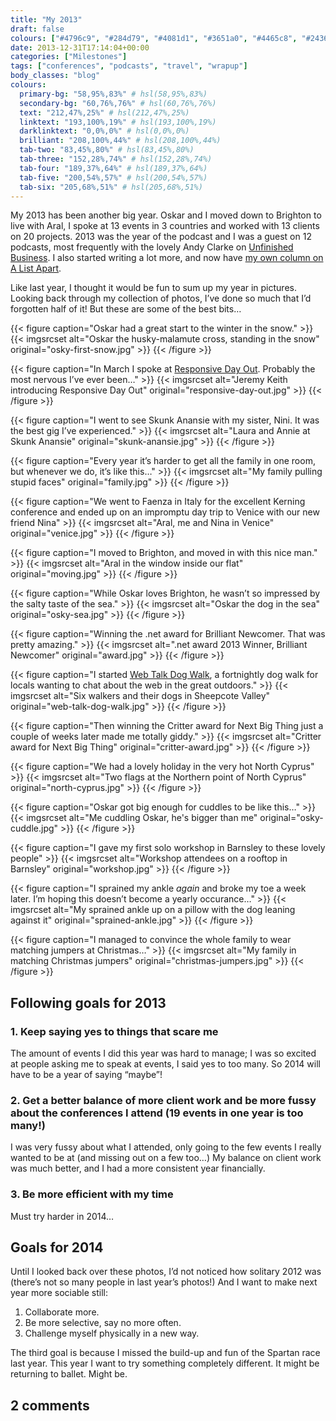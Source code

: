 ```yaml
---
title: "My 2013"
draft: false
colours: ["#4796c9", "#284d79", "#4081d1", "#3651a0", "#4465c8", "#24366b", "#4ca0d7"]
date: 2013-12-31T17:14:04+00:00
categories: ["Milestones"]
tags: ["conferences", "podcasts", "travel", "wrapup"]
body_classes: "blog"
colours:
  primary-bg: "58,95%,83%" # hsl(58,95%,83%)
  secondary-bg: "60,76%,76%" # hsl(60,76%,76%)
  text: "212,47%,25%" # hsl(212,47%,25%)
  linktext: "193,100%,19%" # hsl(193,100%,19%)
  darklinktext: "0,0%,0%" # hsl(0,0%,0%)
  brilliant: "208,100%,44%" # hsl(208,100%,44%)
  tab-two: "83,45%,80%" # hsl(83,45%,80%)
  tab-three: "152,28%,74%" # hsl(152,28%,74%)
  tab-four: "189,37%,64%" # hsl(189,37%,64%)
  tab-five: "200,54%,57%" # hsl(200,54%,57%)
  tab-six: "205,68%,51%" # hsl(205,68%,51%)
---
```


My 2013 has been another big year. Oskar and I moved down to Brighton to live with Aral, I spoke at 13 events in 3 countries and worked with 13 clients on 20 projects. 2013 was the year of the podcast and I was a guest on 12 podcasts, most frequently with the lovely Andy Clarke on [Unfinished Business](http://unfinished.bz). I also started writing a lot more, and now have [my own column on A List Apart](http://alistapart.com/author/laurakalbag).

Like last year, I thought it would be fun to sum up my year in pictures. Looking back through my collection of photos, I’ve done so much that I’d forgotten half of it! But these are some of the best bits…

{{< figure caption="Oskar had a great start to the winter in the snow." >}}
  {{< imgsrcset alt="Oskar the husky-malamute cross, standing in the snow" original="osky-first-snow.jpg" >}}
{{< /figure >}}

{{< figure caption="In March I spoke at [Responsive Day Out](http://responsiveconf.com). Probably the most nervous I’ve ever been…" >}}
  {{< imgsrcset alt="Jeremy Keith introducing Responsive Day Out" original="responsive-day-out.jpg" >}}
{{< /figure >}}

{{< figure caption="I went to see Skunk Anansie with my sister, Nini. It was the best gig I’ve experienced." >}}
  {{< imgsrcset alt="Laura and Annie at Skunk Anansie" original="skunk-anansie.jpg" >}}
{{< /figure >}}

{{< figure caption="Every year it’s harder to get all the family in one room, but whenever we do, it’s like this…" >}}
  {{< imgsrcset alt="My family pulling stupid faces" original="family.jpg" >}}
{{< /figure >}}

{{< figure caption="We went to Faenza in Italy for the excellent Kerning conference and ended up on an impromptu day trip to Venice with our new friend Nina" >}}
  {{< imgsrcset alt="Aral, me and Nina in Venice" original="venice.jpg" >}}
{{< /figure >}}

{{< figure caption="I moved to Brighton, and moved in with this nice man." >}}
  {{< imgsrcset alt="Aral in the window inside our flat" original="moving.jpg" >}}
{{< /figure >}}

{{< figure caption="While Oskar loves Brighton, he wasn’t so impressed by the salty taste of the sea." >}}
  {{< imgsrcset alt="Oskar the dog in the sea" original="osky-sea.jpg" >}}
{{< /figure >}}

{{< figure caption="Winning the .net award for Brilliant Newcomer. That was pretty amazing." >}}
  {{< imgsrcset alt=".net award 2013 Winner, Brilliant Newcomer" original="award.jpg" >}}
{{< /figure >}}

{{< figure caption="I started [Web Talk Dog Walk](http://webtalkdogwalk.in/brighton), a fortnightly dog walk for locals wanting to chat about the web in the great outdoors." >}}
  {{< imgsrcset alt="Six walkers and their dogs in Sheepcote Valley" original="web-talk-dog-walk.jpg" >}}
{{< /figure >}}

{{< figure caption="Then winning the Critter award for Next Big Thing just a couple of weeks later made me totally giddy." >}}
  {{< imgsrcset alt="Critter award for Next Big Thing" original="critter-award.jpg" >}}
{{< /figure >}}

{{< figure caption="We had a lovely holiday in the very hot North Cyprus" >}}
  {{< imgsrcset alt="Two flags at the Northern point of North Cyprus" original="north-cyprus.jpg" >}}
{{< /figure >}}

{{< figure caption="Oskar got big enough for cuddles to be like this…" >}}
  {{< imgsrcset alt="Me cuddling Oskar, he's bigger than me" original="osky-cuddle.jpg" >}}
{{< /figure >}}

{{< figure caption="I gave my first solo workshop in Barnsley to these lovely people" >}}
  {{< imgsrcset alt="Workshop attendees on a rooftop in Barnsley" original="workshop.jpg" >}}
{{< /figure >}}

{{< figure caption="I sprained my ankle *again* and broke my toe a week later. I’m hoping this doesn’t become a yearly occurance…" >}}
  {{< imgsrcset alt="My sprained ankle up on a pillow with the dog leaning against it" original="sprained-ankle.jpg" >}}
{{< /figure >}}

{{< figure caption="I managed to convince the whole family to wear matching jumpers at Christmas…" >}}
  {{< imgsrcset alt="My family in matching Christmas jumpers" original="christmas-jumpers.jpg" >}}
{{< /figure >}}

## Following goals for 2013

### 1. Keep saying yes to things that scare me

The amount of events I did this year was hard to manage; I was so excited at people asking me to speak at events, I said yes to too many. So 2014 will have to be a year of saying “maybe”!

### 2. Get a better balance of more client work and be more fussy about the conferences I attend (19 events in one year is too many!)

I was very fussy about what I attended, only going to the few events I really wanted to be at (and missing out on a few too…) My balance on client work was much better, and I had a more consistent year financially.

### 3. Be more efficient with my time

Must try harder in 2014…

## Goals for 2014

Until I looked back over these photos, I’d not noticed how solitary 2012 was (there’s not so many people in last year’s photos!) And I want to make next year more sociable still:

1. Collaborate more.
2. Be more selective, say no more often.
3. Challenge myself physically in a new way.

The third goal is because I missed the build-up and fun of the Spartan race last year. This year I want to try something completely different. It might be returning to ballet. Might be.

## 2 comments

<ol class="commentlist">
			</ol>
